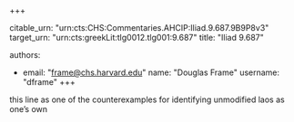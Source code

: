 +++


citable_urn: "urn:cts:CHS:Commentaries.AHCIP:Iliad.9.687.9B9P8v3"
target_urn: "urn:cts:greekLit:tlg0012.tlg001:9.687"
title: "Iliad 9.687"

authors:
- email: "frame@chs.harvard.edu"
  name: "Douglas Frame"
  username: "dframe"
+++

<p>this line as one of the counterexamples for identifying unmodified laos as one’s own</p>